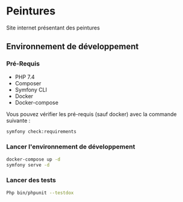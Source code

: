 # Peintures

Site internet présentant des peintures


## Environnement de développement

### Pré-Requis

* PHP 7.4
* Composer
* Symfony CLI
* Docker
* Docker-compose

Vous pouvez vérifier les pré-requis (sauf docker) avec la commande suivante :

```bash
symfony check:requirements
```

### Lancer l'environnement de développement

```bash
docker-compose up -d
symfony serve -d
```

### Lancer des tests

```bash
Php bin/phpunit --testdox
```